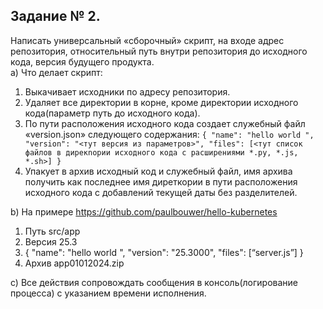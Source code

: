 ## Задание № 2.

Написать универсальный «сборочный» скрипт, на входе адрес репозитория, относительный путь внутри репозитория до исходного кода, версия будущего продукта.  
a) Что делает скрипт:
1) Выкачивает исходники по адресу репозитория.
2) Удаляет все директории в корне, кроме директории исходного кода(параметр путь до исходного кода).
3) По пути расположения исходного кода создает служебный файл
«version.json» следующего содержания:
`` { "name": "hello world ",
"version": "<тут версия из параметров>",
"files": [<тут список файлов в дирекnории исходного кода с расширениями *.py, *.js, *.sh>] } ``
5) Упакует в архив исходный код и служебный файл, имя архива получить как последнее имя диреткории в пути расположения исходного кода с добавлений текущей даты без разделителей.

b) На примере https://github.com/paulbouwer/hello-kubernetes  
1) Путь src/app  
2) Версия 25.3  
3) { "name": "hello world ", "version": "25.3000", "files": [“server.js”] }  
4) Архив app01012024.zip  

c) Все действия сопровождать сообщения в консоль(логирование процесса) с
указанием времени исполнения.
